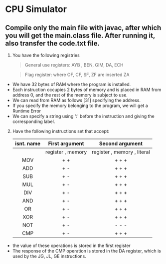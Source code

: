 # CPU Simulator
## Compile only the main file with javac, after which you will get the main.class file. After running it, also transfer the code.txt file.

1. You have the following registries 
    > General use registers:
            AYB ,
            BEN,
            GIM,
            DA,
            ECH
   
    > Flag register: where OF, CF, SF, ZF are inserted
            ZA
+ We have 32 bytes of RAM where the program is installed.
+ Each instruction occupies 2 bytes of memory and is placed in RAM from address 0, and the rest of the memory is subject to use.
+ We can read from RAM as follows [31] specifying the address.
+ If you specify the memory belonging to the program, we will get a Runtime Error
+ We can specify a string using ':' before the instruction and giving the corresponding label.

2. Have the following instructions set that accept:

    | isnt. name | First argument | Second argument |
    |        :---: |     :---:      |         :---:   |
    |    | register , memory  | register , memory , literal   |
    | MOV   | +  +  | + + +   |
   | ADD   | + -  | + + +   |
   | SUB    | +  -  | + + +   |
   | MUL   | +  -  | + + +   |
   | DIV   | +  -  | + + +   |
   | AND   | +  -  | + + +   |
   | OR   | +  -  | + + +   |
   | XOR  | +  -  |+ + +    |
   | NOT | +  -  | - - -    |
   | CMP    | +  -  | + + +   |

+ the value of these operations is stored in the first register
+ The response of the CMP operation is stored in the DA register, which is used by the JG, JL, GE instructions.
